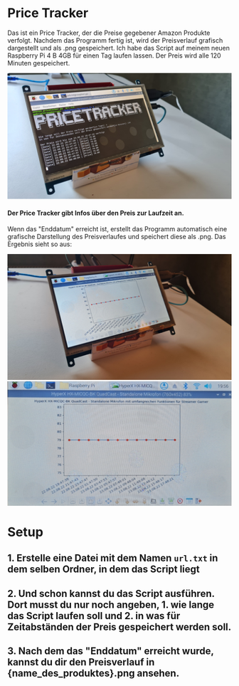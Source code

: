 # Price Tracker
Das ist ein Price Tracker, der die Preise gegebener Amazon Produkte verfolgt. Nachdem das Programm fertig ist, wird der Preisverlauf grafisch dargestellt und als .png gespeichert. Ich habe das Script auf meinem neuen Raspberry Pi 4 B 4GB für einen Tag laufen lassen. Der Preis wird alle 120 Minuten gespeichert.

![](Image/Price_Tracker_Running.jpg)
#### Der Price Tracker gibt Infos über den Preis zur Laufzeit an.
Wenn das "Enddatum" erreicht ist, erstellt das Programm automatisch eine grafische Darstellung des Preisverlaufes und speichert diese als .png. Das Ergebnis sieht so aus:

![](Image/Price_Tracker_Result_Display.jpg)
![](Image/Price_Tracker_Result.jpg)
# Setup
## 1. Erstelle eine Datei mit dem Namen ```url.txt``` in dem selben Ordner, in dem das Script liegt
## 2. Und schon kannst du das Script ausführen. Dort musst du nur noch angeben, 1. wie lange das Script laufen soll und 2. in was für Zeitabständen der Preis gespeichert werden soll.
## 3. Nach dem das "Enddatum" erreicht wurde, kannst du dir den Preisverlauf in {name_des_produktes}.png ansehen.
